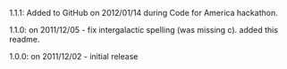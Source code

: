 1.1.1: Added to GitHub on 2012/01/14 during Code for America hackathon.

1.1.0: on 2011/12/05 - fix intergalactic spelling (was missing c). added this readme.

1.0.0: on 2011/12/02 - initial release